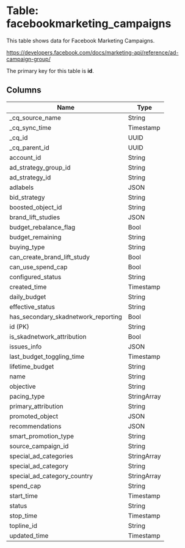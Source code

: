 # Table: facebookmarketing_campaigns

This table shows data for Facebook Marketing Campaigns.

https://developers.facebook.com/docs/marketing-api/reference/ad-campaign-group/

The primary key for this table is **id**.

## Columns

| Name          | Type          |
| ------------- | ------------- |
|_cq_source_name|String|
|_cq_sync_time|Timestamp|
|_cq_id|UUID|
|_cq_parent_id|UUID|
|account_id|String|
|ad_strategy_group_id|String|
|ad_strategy_id|String|
|adlabels|JSON|
|bid_strategy|String|
|boosted_object_id|String|
|brand_lift_studies|JSON|
|budget_rebalance_flag|Bool|
|budget_remaining|String|
|buying_type|String|
|can_create_brand_lift_study|Bool|
|can_use_spend_cap|Bool|
|configured_status|String|
|created_time|Timestamp|
|daily_budget|String|
|effective_status|String|
|has_secondary_skadnetwork_reporting|Bool|
|id (PK)|String|
|is_skadnetwork_attribution|Bool|
|issues_info|JSON|
|last_budget_toggling_time|Timestamp|
|lifetime_budget|String|
|name|String|
|objective|String|
|pacing_type|StringArray|
|primary_attribution|String|
|promoted_object|JSON|
|recommendations|JSON|
|smart_promotion_type|String|
|source_campaign_id|String|
|special_ad_categories|StringArray|
|special_ad_category|String|
|special_ad_category_country|StringArray|
|spend_cap|String|
|start_time|Timestamp|
|status|String|
|stop_time|Timestamp|
|topline_id|String|
|updated_time|Timestamp|